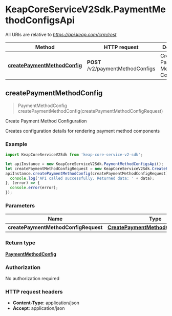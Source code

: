 # KeapCoreServiceV2Sdk.PaymentMethodConfigsApi

All URIs are relative to *https://api.keap.com/crm/rest*

Method | HTTP request | Description
------------- | ------------- | -------------
[**createPaymentMethodConfig**](PaymentMethodConfigsApi.md#createPaymentMethodConfig) | **POST** /v2/paymentMethodConfigs | Create Payment Method Configuration



## createPaymentMethodConfig

> PaymentMethodConfig createPaymentMethodConfig(createPaymentMethodConfigRequest)

Create Payment Method Configuration

Creates configuration details for rendering payment method components

### Example

```javascript
import KeapCoreServiceV2Sdk from 'keap-core-service-v2-sdk';

let apiInstance = new KeapCoreServiceV2Sdk.PaymentMethodConfigsApi();
let createPaymentMethodConfigRequest = new KeapCoreServiceV2Sdk.CreatePaymentMethodConfigRequest(); // CreatePaymentMethodConfigRequest | request
apiInstance.createPaymentMethodConfig(createPaymentMethodConfigRequest).then((data) => {
  console.log('API called successfully. Returned data: ' + data);
}, (error) => {
  console.error(error);
});

```

### Parameters


Name | Type | Description  | Notes
------------- | ------------- | ------------- | -------------
 **createPaymentMethodConfigRequest** | [**CreatePaymentMethodConfigRequest**](CreatePaymentMethodConfigRequest.md)| request | 

### Return type

[**PaymentMethodConfig**](PaymentMethodConfig.md)

### Authorization

No authorization required

### HTTP request headers

- **Content-Type**: application/json
- **Accept**: application/json

